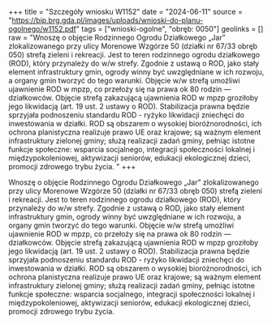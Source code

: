 +++
title = "Szczegóły wniosku W1152"
date = "2024-06-11"
source = "https://bip.brg.gda.pl/images/uploads/wnioski-do-planu-ogolnego/w1152.pdf"
tags = ["wnioski-ogolne", "obręb: 0050"]
geolinks = []
raw = "Wnoszę o objęcie Rodzinnego Ogrodu Działkowego „Jar” zlokalizowanego przy ulicy Morenowe Wzgórze 50 (działki nr 67/33 obręb 050) strefą zieleni i rekreacji. Jest to teren rodzinnego ogrodu działkowego (ROD), który przynależy do w/w strefy. Zgodnie z ustawą o ROD, jako stały element infrastruktury gmin, ogrody winny być uwzględniane w ich rozwoju, a organy gmin tworzyć do tego warunki. Objęcie w/w strefą umożliwi ujawnienie ROD w mpzp, co przełoży się na prawa ok 80 rodzin — działkowców. Objęcie strefą zakazującą ujawnienia ROD w mpzp groziłoby jego likwidacją (art. 19 ust. 2 ustawy o ROD). Stabilizacja prawna będzie sprzyjała podnoszeniu standardu ROD - ryżyko likwidacji zniechęci do inwestowania w działki. ROD są obszarem o wysokiej bioróżnorodności, ich ochrona planistyczna realizuje prawo UE oraz krajowe; są ważnym element infrastruktury zielonej gminy; służą realizacji zadań gminy, pełniąc istotne funkcje społeczne: wsparcia  socjalnego, integracji społeczności lokalnej i międzypokoleniowej, aktywizacji seniorów, edukacji ekologicznej dzieci, promocji zdrowego trybu życia. "
+++

Wnoszę o objęcie Rodzinnego Ogrodu Działkowego „Jar” zlokalizowanego przy ulicy Morenowe
Wzgórze 50 (działki nr 67/33 obręb 050) strefą zieleni i rekreacji. Jest to teren rodzinnego ogrodu działkowego
(ROD), który przynależy do w/w strefy. Zgodnie z ustawą o ROD, jako stały element infrastruktury gmin, ogrody
winny być uwzględniane w ich rozwoju, a organy gmin tworzyć do tego warunki. Objęcie w/w strefą umożliwi
ujawnienie ROD w mpzp, co przełoży się na prawa ok 80 rodzin — działkowców. Objęcie strefą zakazującą
ujawnienia ROD w mpzp groziłoby jego likwidacją (art. 19 ust. 2 ustawy o ROD). Stabilizacja prawna będzie
sprzyjała podnoszeniu standardu ROD - ryżyko likwidacji zniechęci do inwestowania w działki. ROD są
obszarem o wysokiej bioróżnorodności, ich ochrona planistyczna realizuje prawo UE oraz krajowe; są ważnym
element infrastruktury zielonej gminy; służą realizacji zadań gminy, pełniąc istotne funkcje społeczne: wsparcia
 socjalnego, integracji społeczności lokalnej i międzypokoleniowej, aktywizacji seniorów, edukacji ekologicznej
dzieci, promocji zdrowego trybu życia.




